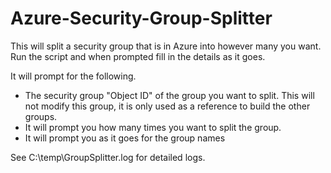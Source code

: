 # Azure-Security-Group-Splitter
This will split a security group that is in Azure into however many you want.  Run the script and when prompted fill in the details as it goes.

It will prompt for the following.
- The security group "Object ID" of the group you want to split.  This will not modify this group, it is only used as a reference to build the other groups.
- It will prompt you how many times you want to split the group.
- It will prompt you as it goes for the group names

See C:\temp\GroupSplitter.log for detailed logs.

